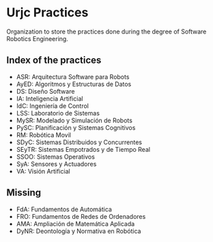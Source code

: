 # Urjc Practices
Organization to store the practices done during the degree of Software Robotics Engineering.

## Index of the practices
- ASR: Arquitectura Software para Robots
- AyED: Algoritmos y Estructuras de Datos
- DS: Diseño Software
- IA: Inteligencia Artificial 
- IdC: Ingeniería de Control
- LSS: Laboratorio de Sistemas
- MySR: Modelado y Simulación de Robots
- PySC: Planificación y Sistemas Cognitivos
- RM: Robótica Movil
- SDyC: Sistemas Distribuidos y Concurrentes
- SEyTR: Sistemas Empotrados y de Tiempo Real
- SSOO: Sistemas Operativos
- SyA: Sensores y Actuadores
- VA: Visión Artificial

## Missing
- FdA: Fundamentos de Automática
- FRO: Fundamentos de Redes de Ordenadores
- AMA: Ampliación de Matemática Aplicada
- DyNR: Deontología y Normativa en Robótica
